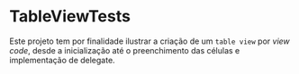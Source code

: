 # TableViewTests
Este projeto tem por finalidade ilustrar a criação de um `table view` por _view code_, desde a inicialização até o preenchimento das células e implementação de delegate.

